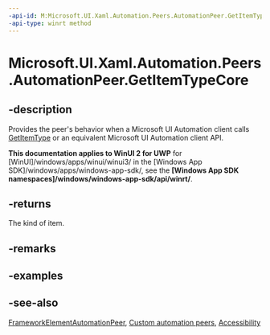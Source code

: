 ```yaml
---
-api-id: M:Microsoft.UI.Xaml.Automation.Peers.AutomationPeer.GetItemTypeCore
-api-type: winrt method
---
```


<!-- Method syntax
virtual protected string GetItemTypeCore()
-->

# Microsoft.UI.Xaml.Automation.Peers.AutomationPeer.GetItemTypeCore

## -description
Provides the peer's behavior when a Microsoft UI Automation client calls [GetItemType](automationpeer_getitemtype_747068727.md) or an equivalent Microsoft UI Automation client API.

**This documentation applies to WinUI 2 for UWP** for [WinUI]/windows/apps/winui/winui3/ in the [Windows App SDK]/windows/apps/windows-app-sdk/, see the **[Windows App SDK namespaces]/windows/windows-app-sdk/api/winrt/**.

## -returns
The kind of item.

## -remarks

## -examples

## -see-also
[FrameworkElementAutomationPeer](frameworkelementautomationpeer.md), [Custom automation peers](/windows/uwp/accessibility/custom-automation-peers), [Accessibility](/windows/uwp/accessibility/accessibility)
